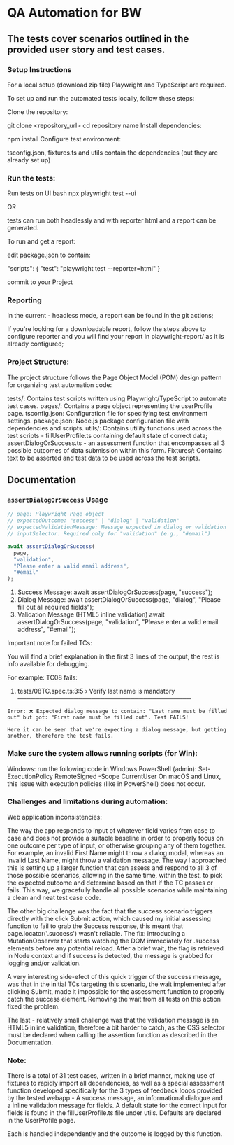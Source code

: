 # QA Automation for BW

## The tests cover scenarios outlined in the provided user story and test cases.

### Setup Instructions

For a local setup (download zip file) Playwright and TypeScript are required.

To set up and run the automated tests locally, follow these steps:

Clone the repository:

git clone <repository_url>
cd repository name
Install dependencies:

npm install
Configure test environment:

tsconfig.json, fixtures.ts and utils contain the dependencies (but they are already set up)

### Run the tests:

Run tests on UI bash npx playwright test --ui 

OR 

tests can run both headlessly and with reporter html and a report can be generated.

To run and get a report:

edit package.json to contain:

"scripts": {
  "test": "playwright test --reporter=html"
}

commit to your Project

### Reporting

In the current - headless mode, a report can be found in the git actions;

If you're looking for a downloadable report, follow the steps above to configure reporter and you will find your report in playwright-report/ as it is already configured;

### Project Structure:

The project structure follows the Page Object Model (POM) design pattern for organizing test automation code:

tests/: Contains test scripts written using Playwright/TypeScript to automate test cases.
pages/: Contains a page object representing the userProfile page.
tsconfig.json: Configuration file for specifying test environment settings.
package.json: Node.js package configuration file with dependencies and scripts.
utils/: Contains utility functions used across the test scripts - fillUserProfile.ts containing default state of correct data; assertDialogOrSuccess.ts - an assessment function that encompasses all 3 possible outcomes of data submission within this form.
Fixtures/: Contains text to be asserted and test data to be used across the test scripts.

## Documentation

### `assertDialogOrSuccess` Usage

```ts
// page: Playwright Page object
// expectedOutcome: "success" | "dialog" | "validation"
// expectedValidationMessage: Message expected in dialog or validation (ignored for "success")
// inputSelector: Required only for "validation" (e.g., "#email")

await assertDialogOrSuccess(
  page,
  "validation",
  "Please enter a valid email address",
  "#email"
);
```


1. Success Message: await assertDialogOrSuccess(page, "success");
2. Dialog Message: await assertDialogOrSuccess(page, "dialog", "Please fill out all required fields");
3. Validation Message (HTML5 inline validation) await assertDialogOrSuccess(page, "validation", "Please enter a valid email address", "#email");

Important note for failed TCs:

You will find a brief explanation in the first 3 lines of the output, the rest is info available for debugging.

For example: TC08 fails:
  1) tests/08TC.spec.ts:3:5 › Verify last name is mandatory ────────────────────────────────────────

    Error: ❌ Expected dialog message to contain: "Last name must be filled out" but got: "First name must be filled out". Test FAILS!
	
	Here it can be seen that we're expecting a dialog message, but getting another, therefore the test fails.

### Make sure the system allows running scripts (for Win):
Windows: run the following code in Windows PowerShell (admin): Set-ExecutionPolicy RemoteSigned -Scope CurrentUser
On macOS and Linux, this issue with execution policies (like in PowerShell) does not occur.

### Challenges and limitations during automation:

Web application inconsistencies: 

The way the app responds to input of whatever field varies from case to case and does not provide a suitable baseline in order to properly focus on one outcome per type of input, or otherwise grouping any of them together.
For example, an invalid First Name might throw a dialog modal, whereas an invalid Last Name, might throw a validation message.
The way I approached this is setting up a larger function that can assess and respond to all 3 of those possible scenarios, allowing in the same time, within the test, to pick the expected outcome and determine based on that if the TC passes or fails.
This way, we gracefully handle all possible scenarios while maintaining a clean and neat test case code.

The other big challenge was the fact that the success scenario triggers directly with the click Submit action, which caused my initial assessing function to fail to grab the Success response, this meant that page.locator('.success') wasn't reliable.
The fix: introducing a MutationObserver that starts watching the DOM immediately for .success elements before any potential reload.
After a brief wait, the flag is retrieved in Node context and if success is detected, the message is grabbed for logging and/or validation.

A very interesting side-efect of this quick trigger of the success message, was that in the initial TCs targeting this scenario, the wait implemented after clicking Submit, made it impossible for the assessment function to properly catch the success element.
Removing the wait from all tests on this action fixed the problem.

The last - relatively small challenge was that the validation message is an HTML5 inline validation, therefore a bit harder to catch, as the CSS selector must be declared when calling the assertion function as described in the Documentation.

### Note:

There is a total of 31 test cases, written in a brief manner, making use of fixtures to rapidly import all dependencies, as well as a special assessment function developed specifically for the 3 types of feedback loops provided by the tested webapp - A success message, an informational dialogue and a inline validation message for fields.
A default state for the correct input for fields is found in the fillUserProfile.ts file under utils. Defaults are declared in the UserProfile page.

Each is handled independently and the outcome is logged by this function.


